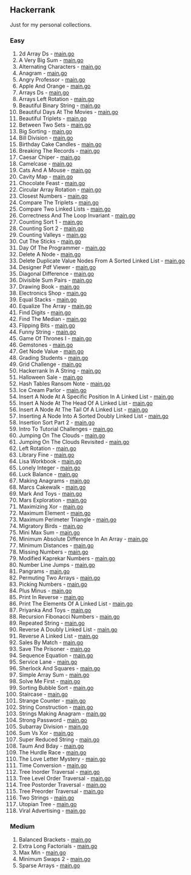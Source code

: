 ## Hackerrank

Just for my personal collections.

<!-- start dictionary -->

### Easy 
1. 2d Array Ds - [main.go](easy/2d-array-ds/main.go)
2. A Very Big Sum - [main.go](easy/a-very-big-sum/main.go)
3. Alternating Characters - [main.go](easy/alternating-characters/main.go)
4. Anagram - [main.go](easy/anagram/main.go)
5. Angry Professor - [main.go](easy/angry-professor/main.go)
6. Apple And Orange - [main.go](easy/apple-and-orange/main.go)
7. Arrays Ds - [main.go](easy/arrays-ds/main.go)
8. Arrays Left Rotation - [main.go](easy/arrays-left-rotation/main.go)
9. Beautiful Binary String - [main.go](easy/beautiful-binary-string/main.go)
10. Beautiful Days At The Movies - [main.go](easy/beautiful-days-at-the-movies/main.go)
11. Beautiful Triplets - [main.go](easy/beautiful-triplets/main.go)
12. Between Two Sets - [main.go](easy/between-two-sets/main.go)
13. Big Sorting - [main.go](easy/big-sorting/main.go)
14. Bill Division - [main.go](easy/bill-division/main.go)
15. Birthday Cake Candles - [main.go](easy/birthday-cake-candles/main.go)
16. Breaking The Records - [main.go](easy/breaking-the-records/main.go)
17. Caesar Chiper - [main.go](easy/caesar-chiper/main.go)
18. Camelcase - [main.go](easy/camelcase/main.go)
19. Cats And A Mouse - [main.go](easy/cats-and-a-mouse/main.go)
20. Cavity Map - [main.go](easy/cavity-map/main.go)
21. Chocolate Feast - [main.go](easy/chocolate-feast/main.go)
22. Circular Array Rotation - [main.go](easy/circular-array-rotation/main.go)
23. Closest Numbers - [main.go](easy/closest-numbers/main.go)
24. Compare The Triplets - [main.go](easy/compare-the-triplets/main.go)
25. Compare Two Linked Lists - [main.go](easy/compare-two-linked-lists/main.go)
26. Correctness And The Loop Invariant - [main.go](easy/correctness-and-the-loop-invariant/main.go)
27. Counting Sort 1 - [main.go](easy/counting-sort-1/main.go)
28. Counting Sort 2 - [main.go](easy/counting-sort-2/main.go)
29. Counting Valleys - [main.go](easy/counting-valleys/main.go)
30. Cut The Sticks - [main.go](easy/cut-the-sticks/main.go)
31. Day Of The Programmer - [main.go](easy/day-of-the-programmer/main.go)
32. Delete A Node - [main.go](easy/delete-a-node/main.go)
33. Delete Duplicate Value Nodes From A Sorted Linked List - [main.go](easy/delete-duplicate-value-nodes-from-a-sorted-linked-list/main.go)
34. Designer Pdf Viewer - [main.go](easy/designer-pdf-viewer/main.go)
35. Diagonal Difference - [main.go](easy/diagonal-difference/main.go)
36. Divisible Sum Pairs - [main.go](easy/divisible-sum-pairs/main.go)
37. Drawing Book - [main.go](easy/drawing-book/main.go)
38. Electronics Shop - [main.go](easy/electronics-shop/main.go)
39. Equal Stacks - [main.go](easy/equal-stacks/main.go)
40. Equalize The Array - [main.go](easy/equalize-the-array/main.go)
41. Find Digits - [main.go](easy/find-digits/main.go)
42. Find The Median - [main.go](easy/find-the-median/main.go)
43. Flipping Bits - [main.go](easy/flipping-bits/main.go)
44. Funny String - [main.go](easy/funny-string/main.go)
45. Game Of Thrones I - [main.go](easy/game-of-thrones-i/main.go)
46. Gemstones - [main.go](easy/gemstones/main.go)
47. Get Node Value - [main.go](easy/get-node-value/main.go)
48. Grading Students - [main.go](easy/grading-students/main.go)
49. Grid Challenge - [main.go](easy/grid-challenge/main.go)
50. Hackerrank In A String - [main.go](easy/hackerrank-in-a-string/main.go)
51. Halloween Sale - [main.go](easy/halloween-sale/main.go)
52. Hash Tables Ransom Note - [main.go](easy/hash-tables-ransom-note/main.go)
53. Ice Cream Parlor - [main.go](easy/ice-cream-parlor/main.go)
54. Insert A Node At A Specific Position In A Linked List - [main.go](easy/insert-a-node-at-a-specific-position-in-a-linked-list/main.go)
55. Insert A Node At The Head Of A Linked List - [main.go](easy/insert-a-node-at-the-head-of-a-linked-list/main.go)
56. Insert A Node At The Tail Of A Linked List - [main.go](easy/insert-a-node-at-the-tail-of-a-linked-list/main.go)
57. Inserting A Node Into A Sorted Doubly Linked List - [main.go](easy/inserting-a-node-into-a-sorted-doubly-linked-list/main.go)
58. Insertion Sort Part 2 - [main.go](easy/insertion-sort-part-2/main.go)
59. Intro To Tutorial Challenges - [main.go](easy/intro-to-tutorial-challenges/main.go)
60. Jumping On The Clouds - [main.go](easy/jumping-on-the-clouds/main.go)
61. Jumping On The Clouds Revisited - [main.go](easy/jumping-on-the-clouds-revisited/main.go)
62. Left Rotation - [main.go](easy/left-rotation/main.go)
63. Library Fine - [main.go](easy/library-fine/main.go)
64. Lisa Workbook - [main.go](easy/lisa-workbook/main.go)
65. Lonely Integer - [main.go](easy/lonely-integer/main.go)
66. Luck Balance - [main.go](easy/luck-balance/main.go)
67. Making Anagrams - [main.go](easy/making-anagrams/main.go)
68. Marcs Cakewalk - [main.go](easy/marcs-cakewalk/main.go)
69. Mark And Toys - [main.go](easy/mark-and-toys/main.go)
70. Mars Exploration - [main.go](easy/mars-exploration/main.go)
71. Maximizing Xor - [main.go](easy/maximizing-xor/main.go)
72. Maximum Element - [main.go](easy/maximum-element/main.go)
73. Maximum Perimeter Triangle - [main.go](easy/maximum-perimeter-triangle/main.go)
74. Migratory Birds - [main.go](easy/migratory-birds/main.go)
75. Mini Max Sum - [main.go](easy/mini-max-sum/main.go)
76. Minimum Absolute Difference In An Array - [main.go](easy/minimum-absolute-difference-in-an-array/main.go)
77. Minimum Distances - [main.go](easy/minimum-distances/main.go)
78. Missing Numbers - [main.go](easy/missing-numbers/main.go)
79. Modified Kaprekar Numbers - [main.go](easy/modified-kaprekar-numbers/main.go)
80. Number Line Jumps - [main.go](easy/number-line-jumps/main.go)
81. Pangrams - [main.go](easy/pangrams/main.go)
82. Permuting Two Arrays - [main.go](easy/permuting-two-arrays/main.go)
83. Picking Numbers - [main.go](easy/picking-numbers/main.go)
84. Plus Minus - [main.go](easy/plus-minus/main.go)
85. Print In Reverse - [main.go](easy/print-in-reverse/main.go)
86. Print The Elements Of A Linked List - [main.go](easy/print-the-elements-of-a-linked-list/main.go)
87. Priyanka And Toys - [main.go](easy/priyanka-and-toys/main.go)
88. Recursion Fibonacci Numbers - [main.go](easy/recursion-fibonacci-numbers/main.go)
89. Repeated String - [main.go](easy/repeated-string/main.go)
90. Reverse A Doubly Linked List - [main.go](easy/reverse-a-doubly-linked-list/main.go)
91. Reverse A Linked List - [main.go](easy/reverse-a-linked-list/main.go)
92. Sales By Match - [main.go](easy/sales-by-match/main.go)
93. Save The Prisoner - [main.go](easy/save-the-prisoner/main.go)
94. Sequence Equation - [main.go](easy/sequence-equation/main.go)
95. Service Lane - [main.go](easy/service-lane/main.go)
96. Sherlock And Squares - [main.go](easy/sherlock-and-squares/main.go)
97. Simple Array Sum - [main.go](easy/simple-array-sum/main.go)
98. Solve Me First - [main.go](easy/solve-me-first/main.go)
99. Sorting Bubble Sort - [main.go](easy/sorting-bubble-sort/main.go)
100. Staircase - [main.go](easy/staircase/main.go)
101. Strange Counter - [main.go](easy/strange-counter/main.go)
102. String Construction - [main.go](easy/string-construction/main.go)
103. Strings Making Anagram - [main.go](easy/strings-making-anagram/main.go)
104. Strong Password - [main.go](easy/strong-password/main.go)
105. Subarray Division - [main.go](easy/subarray-division/main.go)
106. Sum Vs Xor - [main.go](easy/sum-vs-xor/main.go)
107. Super Reduced String - [main.go](easy/super-reduced-string/main.go)
108. Taum And Bday - [main.go](easy/taum-and-bday/main.go)
109. The Hurdle Race - [main.go](easy/the-hurdle-race/main.go)
110. The Love Letter Mystery - [main.go](easy/the-love-letter-mystery/main.go)
111. Time Conversion - [main.go](easy/time-conversion/main.go)
112. Tree Inorder Traversal - [main.go](easy/tree-inorder-traversal/main.go)
113. Tree Level Order Traversal - [main.go](easy/tree-level-order-traversal/main.go)
114. Tree Postorder Traversal - [main.go](easy/tree-postorder-traversal/main.go)
115. Tree Preorder Traversal - [main.go](easy/tree-preorder-traversal/main.go)
116. Two Strings - [main.go](easy/two-strings/main.go)
117. Utopian Tree - [main.go](easy/utopian-tree/main.go)
118. Viral Advertising - [main.go](easy/viral-advertising/main.go)


### Medium 
1. Balanced Brackets - [main.go](medium/balanced-brackets/main.go)
2. Extra Long Factorials - [main.go](medium/extra-long-factorials/main.go)
3. Max Min - [main.go](medium/max-min/main.go)
4. Minimum Swaps 2 - [main.go](medium/minimum-swaps-2/main.go)
5. Sparse Arrays - [main.go](medium/sparse-arrays/main.go)

<!-- end dictionary -->
